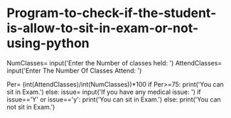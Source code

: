 # Program-to-check-if-the-student-is-allow-to-sit-in-exam-or-not-using-python
NumClasses= input('Enter the Number of classes held: ')
AttendClasses= input('Enter The Number Of Classes Attend: ')

Per= (int(AttendClasses)/int(NumClasses))*100
if Per>=75:
    print('You can sit in Exam.')
else:
    issue= input('If you have any medical issue: ')
if issue=='Y' or issue=='y':
    print('You can sit in Exam.')
else:
    print('You can not sit in Exam.')
